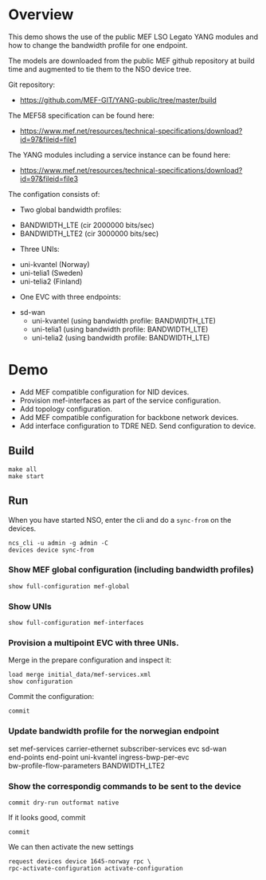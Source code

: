 # Overview

This demo shows the use of the public MEF LSO Legato YANG modules and how to change the bandwidth profile for one endpoint.

The models are downloaded from the public MEF github repository at build time and augmented to tie them to the NSO device tree.


Git repository:

* https://github.com/MEF-GIT/YANG-public/tree/master/build

The MEF58 specification can be found here:

* https://www.mef.net/resources/technical-specifications/download?id=97&fileid=file1

The YANG modules including a service instance can be found here:

* https://www.mef.net/resources/technical-specifications/download?id=97&fileid=file3


The configation consists of:

 * Two global bandwidth profiles:
  - BANDWIDTH_LTE (cir 2000000 bits/sec)
  - BANDWIDTH_LTE2 (cir 3000000 bits/sec)

 * Three UNIs:
  - uni-kvantel (Norway)
  - uni-telia1 (Sweden)
  - uni-telia2 (Finland)

 * One EVC with three endpoints:
  - sd-wan
    - uni-kvantel (using bandwidth profile: BANDWIDTH_LTE)
    - uni-telia1 (using bandwidth profile: BANDWIDTH_LTE)
    - uni-telia2 (using bandwidth profile: BANDWIDTH_LTE)


# Demo

* Add MEF compatible configuration for NID devices.
* Provision mef-interfaces as part of the service configuration.
* Add topology configuration.
* Add MEF compatible configuration for backbone network devices.
* Add interface configuration to TDRE NED. Send configuration to device.


## Build

```
make all
make start
```

## Run
When you have started NSO, enter the cli and do a ```sync-from``` on the devices.

```
ncs_cli -u admin -g admin -C
devices device sync-from
```

### Show MEF global configuration (including bandwidth profiles)
```
show full-configuration mef-global
```
### Show UNIs
```
show full-configuration mef-interfaces
```

### Provision a multipoint EVC with three UNIs.
Merge in the prepare configuration and inspect it:
```
load merge initial_data/mef-services.xml
show configuration
```
Commit the configuration:
```
commit
```

### Update bandwidth profile for the norwegian endpoint
set mef-services carrier-ethernet subscriber-services evc sd-wan \
end-points end-point uni-kvantel ingress-bwp-per-evc \
bw-profile-flow-parameters BANDWIDTH_LTE2

### Show the correspondig commands to be sent to the device
```
commit dry-run outformat native
```
If it looks good, commit
```
commit
```
We can then activate the new settings
```
request devices device 1645-norway rpc \
rpc-activate-configuration activate-configuration
```